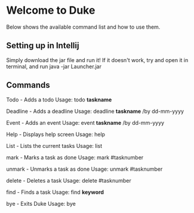 # Welcome to Duke

Below shows the available command list and how to use them.

## Setting up in Intellij

Simply download the jar file and run it! If it doesn't work,
try and open it in terminal, and run java -jar Launcher.jar

## Commands

Todo - Adds a todo Usage: todo **taskname**

Deadline - Adds a deadline Usage: deadline **taskname** /by dd-mm-yyyy

Event - Adds an event Usage: event **taskname** /by dd-mm-yyyy

Help - Displays help screen Usage: help

List - Lists the current tasks Usage: list

mark - Marks a task as done Usage: mark #tasknumber

unmark - Unmarks a task as done Usage: unmark #tasknumber

delete - Deletes a task Usage: delete #tasknumber

find - Finds a task Usage: find **keyword**

bye - Exits Duke Usage: bye


